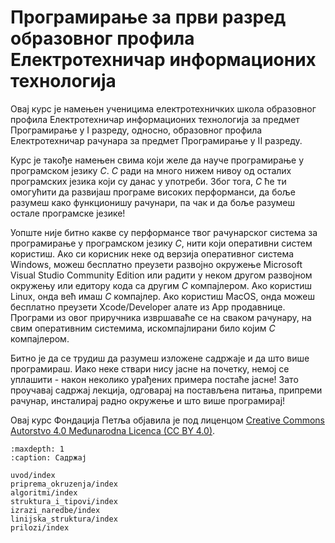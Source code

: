 # Програмирање за први разред образовног профила Електротехничар информационих технологија

Овај курс је намењен ученицима електротехничких школа образовног профила
Електротехничар информационих технологија за предмет Програмирање у I разреду,
односно, образовног профила Електротехничар рачунара за предмет Програмирање у
II разреду.

Курс је такође намењен свима који желе да науче програмирање у програмском
језику $C$. $C$ ради на много нижем нивоу од осталих програмских језика који
су данас у употреби. Због тога, $C$ ће ти омогућити да развијаш програме
високих перформанси, да боље разумеш како функционишу рачунари, па чак и да
боље разумеш остале програмске језике!

Уопште није битно какве су перформансе твог рачунарског система за програмирање
у програмском језику $C$, нити који оперативни систем користиш. Ако си корисник
неке од верзија оперативног система Windows, можеш бесплатно преузети развојно
окружење Microsoft Visual Studio Community Edition или радити у неком другом
развојном окружењу или едитору кода са другим $C$ компајлером. Ако користиш
Linux, онда већ имаш $C$ компајлер. Ако користиш MacOS, онда можеш бесплатно
преузети Xcode/Developer алате из App продавнице. Програми из овог приручника
извршаваће се на сваком рачунару, на свим оперативним системима, искомпајлирани
било којим $C$ компајлером.

Битно је да се трудиш да разумеш изложене садржаје и да што више програмираш.
Иако неке ствари нису јасне на почетку, немој се уплашити - након неколико
урађених примера постаће јасне! Зато проучавај садржај лекција, одговарај на
постављена питања, припреми рачунар, инсталирај радно окружење и што више
програмирај!

Овај курс Фондација Петља објавила je под лиценцом
[Creative Commons Autorstvo 4.0 Međunarodna Licenca (CC BY 4.0)](https://creativecommons.org/licenses/by/4.0/deed.sr_LATN).

```{toctree}
:maxdepth: 1
:caption: Садржај

uvod/index
priprema_okruzenja/index
algoritmi/index
struktura_i_tipovi/index
izrazi_naredbe/index
linijska_struktura/index
prilozi/index
```
